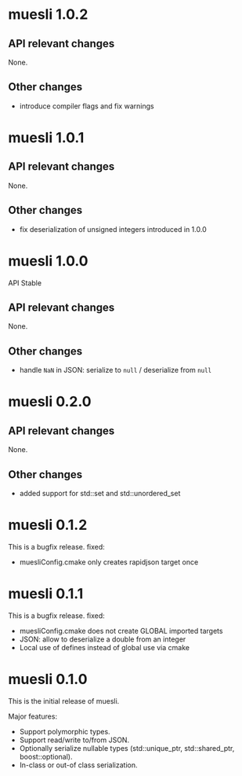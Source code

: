 # muesli 1.0.2

## API relevant changes
None.

## Other changes
* introduce compiler flags and fix warnings

# muesli 1.0.1

## API relevant changes
None.

## Other changes
* fix deserialization of unsigned integers introduced in 1.0.0

# muesli 1.0.0
API Stable

## API relevant changes
None.

## Other changes
* handle `NaN` in JSON: serialize to `null` / deserialize from `null`

# muesli 0.2.0

## API relevant changes
None.

## Other changes
* added support for std::set and std::unordered_set

# muesli 0.1.2
This is a bugfix release.
fixed:
* muesliConfig.cmake only creates rapidjson target once

# muesli 0.1.1
This is a bugfix release.
fixed:
* muesliConfig.cmake does not create GLOBAL imported targets
* JSON: allow to deserialize a double from an integer
* Local use of defines instead of global use via cmake

# muesli 0.1.0
This is the initial release of muesli.

Major features:
* Support polymorphic types.
* Support read/write to/from JSON.
* Optionally serialize nullable types (std::unique_ptr, std::shared_ptr, boost::optional).
* In-class or out-of class serialization.

